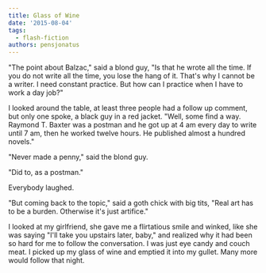 ```yaml
---
title: Glass of Wine
date: '2015-08-04'
tags:
  - flash-fiction
authors: pensjonatus
---
```


"The point about Balzac," said a blond guy, "Is that he wrote all the time. If
you do not write all the time, you lose the hang of it. That's why I cannot be a
writer. I need constant practice. But how can I practice when I have to work a
day job?"

<!-- truncate -->

I looked around the table, at least three people had a follow up comment, but
only one spoke, a black guy in a red jacket. "Well, some find a way. Raymond T.
Baxter was a postman and he got up at 4 am every day to write until 7 am, then
he worked twelve hours. He published almost a hundred novels."

"Never made a penny," said the blond guy.

"Did to, as a postman."

Everybody laughed.

"But coming back to the topic," said a goth chick with big tits, "Real art has
to be a burden. Otherwise it's just artifice."

I looked at my girlfriend, she gave me a flirtatious smile and winked, like she
was saying "I'll take you upstairs later, baby," and realized why it had been so
hard for me to follow the conversation. I was just eye candy and couch meat. I
picked up my glass of wine and emptied it into my gullet. Many more would follow
that night.
